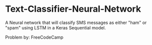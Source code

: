# Text-Classifier-Neural-Network
A Neural network that will classify SMS messages as either "ham" or "spam" using LSTM in a Keras Sequential model.

Problem by: FreeCodeCamp
